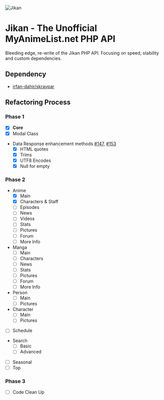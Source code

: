 ![Jikan](http://i.imgur.com/ctoJ3Jp.png)

# Jikan - The Unofficial MyAnimeList.net PHP API
Bleeding edge, re-write of the Jikan PHP API. Focusing on speed, stability and custom dependencies.

## Dependency
- [irfan-dahir/skraypar](https://github.com/irfan-dahir/skraypar)

## Refactoring Process
### Phase 1
- [X] **Core**
- [X] Modal Class
- Data Response enhancement methods [#147](/../../issues/147), [#153](/../../issues/153)
	- [X] HTML quotes
	- [X] Trims
	- [X] UTF8 Encodes
	- [X] Null for empty

### Phase 2
- Anime
	- [X] Main
	- [X] Characters & Staff
	- [ ] Episodes
	- [ ] News
	- [ ] Videos
	- [ ] Stats
	- [ ] Pictures
	- [ ] Forum
	- [ ] More Info
- Manga
	- [ ] Main
	- [ ] Characters
	- [ ] News
	- [ ] Stats
	- [ ] Pictures
	- [ ] Forum
	- [ ] More Info
- Person
	- [ ] Main
	- [ ] Pictures
- Character
	- [ ] Main
	- [ ] Pictures
- [ ] Schedule
- Search
	- [ ] Basic
	- [ ] Advanced
- [ ] Seasonal
- [ ] Top

### Phase 3
- [ ] Code Clean Up